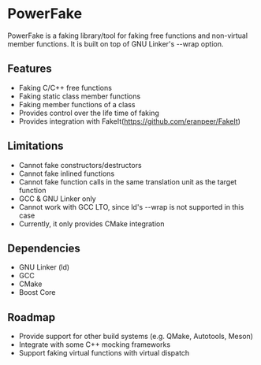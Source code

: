 PowerFake
=============
PowerFake is a faking library/tool for faking free functions and non-virtual
member functions. It is built on top of GNU Linker's --wrap option.

## Features
* Faking C/C++ free functions
* Faking static class member functions
* Faking member functions of a class
* Provides control over the life time of faking
* Provides integration with FakeIt(https://github.com/eranpeer/FakeIt)

## Limitations
* Cannot fake constructors/destructors
* Cannot fake inlined functions
* Cannot fake function calls in the same translation unit as the target function
* GCC & GNU Linker only
* Cannot work with GCC LTO, since ld's --wrap is not supported in this case
* Currently, it only provides CMake integration

## Dependencies
* GNU Linker (ld)
* GCC
* CMake
* Boost Core

## Roadmap
* Provide support for other build systems (e.g. QMake, Autotools, Meson)
* Integrate with some C++ mocking frameworks
* Support faking virtual functions with virtual dispatch
